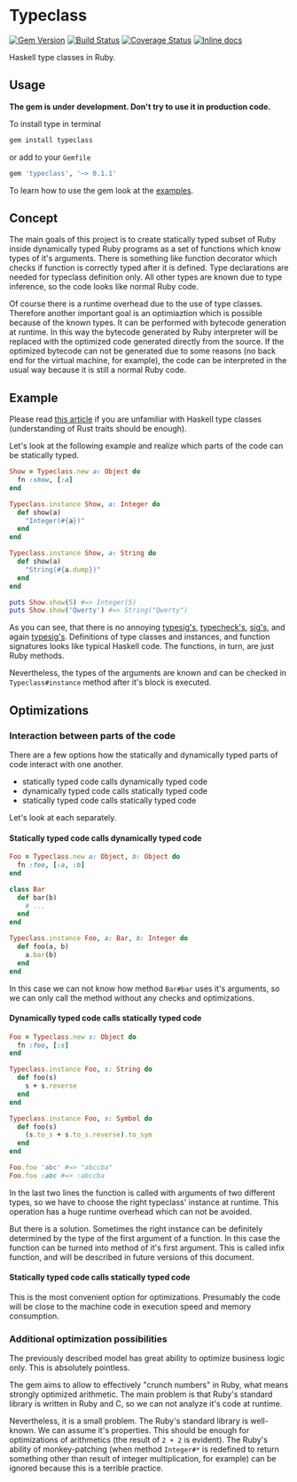 Typeclass
=========

[![Gem Version](https://badge.fury.io/rb/typeclass.svg)](http://badge.fury.io/rb/typeclass)
[![Build Status](https://travis-ci.org/braiden-vasco/typeclass.rb.svg)](https://travis-ci.org/braiden-vasco/typeclass.rb)
[![Coverage Status](https://coveralls.io/repos/braiden-vasco/typeclass.rb/badge.svg)](https://coveralls.io/r/braiden-vasco/typeclass.rb)
[![Inline docs](http://inch-ci.org/github/braiden-vasco/typeclass.rb.svg?branch=master)](http://inch-ci.org/github/braiden-vasco/typeclass.rb)

Haskell type classes in Ruby.

Usage
-----

**The gem is under development. Don't try to use it in production code.**

To install type in terminal

```sh
gem install typeclass
```

or add to your `Gemfile`

```ruby
gem 'typeclass', '~> 0.1.1'
```

To learn how to use the gem look at the [examples](/examples/).

Concept
-------

The main goals of this project is to create statically typed subset of Ruby
inside dynamically typed Ruby programs as a set of functions which know
types of it's arguments. There is something like function decorator
which checks if function is correctly typed after it is defined.
Type declarations are needed for typeclass definition only. All other types
are known due to type inference, so the code looks like normal Ruby code.

Of course there is a runtime overhead due to the use of type classes.
Therefore another important goal is an optimiaztion which is possible
because of the known types. It can be performed with bytecode generation
at runtime. In this way the bytecode generated by Ruby interpreter
will be replaced with the optimized code generated directly from the source.
If the optimized bytecode can not be generated due to some reasons
(no back end for the virtual machine, for example), the code can be
interpreted in the usual way because it is still a normal Ruby code.

Example
-------

Please read [this article](https://www.haskell.org/tutorial/classes.html)
if you are unfamiliar with Haskell type classes (understanding of Rust
traits should be enough).

Let's look at the following example and realize which parts of the code
can be statically typed.

```ruby
Show = Typeclass.new a: Object do
  fn :show, [:a]
end

Typeclass.instance Show, a: Integer do
  def show(a)
    "Integer(#{a})"
  end
end

Typeclass.instance Show, a: String do
  def show(a)
    "String(#{a.dump})"
  end
end

puts Show.show(5) #=> Integer(5)
puts Show.show('Qwerty') #=> String("Qwerty")
```

As you can see, that there is no annoying
[typesig's](https://rubygems.org/gems/rubype),
[typecheck's](https://rubygems.org/gems/typecheck),
[sig's](https://rubygems.org/gems/sig),
and again [typesig's](https://github.com/plum-umd/rtc).
Definitions of type classes and instances, and function signatures
looks like typical Haskell code. The functions, in turn, are just
Ruby methods.

Nevertheless, the types of the arguments are known and can be checked
in `Typeclass#instance` method after it's block is executed.

Optimizations
-------------

### Interaction between parts of the code

There are a few options how the statically and dynamically typed
parts of code interact with one another.

* statically typed code calls dynamically typed code
* dynamically typed code calls statically typed code
* statically typed code calls statically typed code

Let's look at each separately.

#### Statically typed code calls dynamically typed code

```ruby
Foo = Typeclass.new a: Object, b: Object do
  fn :foo, [:a, :b]
end

class Bar
  def bar(b)
    # ...
  end
end

Typeclass.instance Foo, a: Bar, b: Integer do
  def foo(a, b)
    a.bar(b)
  end
end
```

In this case we can not know how method `Bar#bar` uses it's arguments,
so we can only call the method without any checks and optimizations.

#### Dynamically typed code calls statically typed code

```ruby
Foo = Typeclass.new s: Object do
  fn :foo, [:s]
end

Typeclass.instance Foo, s: String do
  def foo(s)
    s + s.reverse
  end
end

Typeclass.instance Foo, s: Symbol do
  def foo(s)
    (s.to_s + s.to_s.reverse).to_sym
  end
end

Foo.foo 'abc' #=> "abccba"
Foo.foo :abc #=> :abccba
```

In the last two lines the function is called with arguments of two different
types, so we have to choose the right typeclass' instance at runtime.
This operation has a huge runtime overhead which can not be avoided.

But there is a solution. Sometimes the right instance can be definitely
determined by the type of the first argument of a function. In this case
the function can be turned into method of it's first argument.
This is called infix function, and will be described in future versions
of this document.

#### Statically typed code calls statically typed code

This is the most convenient option for optimizations. Presumably the code
will be close to the machine code in execution speed and memory consumption.

### Additional optimization possibilities

The previously described model has great ability to optimize business logic
only. This is absolutely pointless.

The gem aims to allow to effectively "crunch numbers" in Ruby, what means
strongly optimized arithmetic. The main problem is that Ruby's standard
library is written in Ruby and C, so we can not analyze it's code at runtime.

Nevertheless, it is a small problem. The Ruby's standard library is well-known.
We can assume it's properties. This should be enough for optimizations
of arithmetics (the result of `2 + 2` is evident). The Ruby's ability of
monkey-patching (when method `Integer#*` is redefined to return something other
than result of integer multiplication, for example) can be ignored because this
is a terrible practice.
